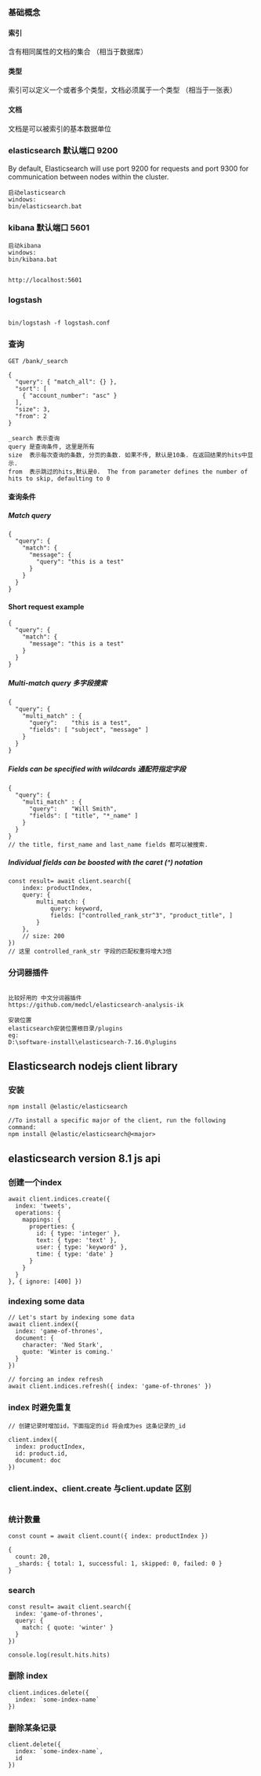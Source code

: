 

### 基础概念

#### 索引
含有相同属性的文档的集合
（相当于数据库）

#### 类型
索引可以定义一个或者多个类型，文档必须属于一个类型
（相当于一张表）

#### 文档
文档是可以被索引的基本数据单位

### elasticsearch 默认端口 9200
By default, Elasticsearch will use port 9200 for requests and port 9300 for communication between nodes within the cluster.
```
启动elasticsearch
windows:
bin/elasticsearch.bat
```

### kibana 默认端口 5601

```
启动kibana
windows:
bin/kibana.bat


http://localhost:5601
```


### logstash
```

bin/logstash -f logstash.conf
```


### 查询
```
GET /bank/_search

{
  "query": { "match_all": {} },
  "sort": [
    { "account_number": "asc" }
  ],
  "size": 3,
  "from": 2
}

_search 表示查询
query 是查询条件, 这里是所有
size  表示每次查询的条数, 分页的条数. 如果不传, 默认是10条. 在返回结果的hits中显示.
from  表示跳过的hits,默认是0.  The from parameter defines the number of hits to skip, defaulting to 0
```


#### 查询条件

##### Match query
```
{
  "query": {
    "match": {
      "message": {
        "query": "this is a test"
      }
    }
  }
}
```

#### Short request example
```
{
  "query": {
    "match": {
      "message": "this is a test"
    }
  }
}
```
##### Multi-match query 多字段搜索
```
{
  "query": {
    "multi_match" : {
      "query":    "this is a test", 
      "fields": [ "subject", "message" ] 
    }
  }
}

```
##### Fields can be specified with wildcards 通配符指定字段
```
{
  "query": {
    "multi_match" : {
      "query":    "Will Smith",
      "fields": [ "title", "*_name" ] 
    }
  }
}
// the title, first_name and last_name fields 都可以被搜索.
```

##### Individual fields can be boosted with the caret (^) notation
```
const result= await client.search({
    index: productIndex,
    query: {
        multi_match: {
            query: keyword,
            fields: ["controlled_rank_str^3", "product_title", ]
        }
    },
    // size: 200
})
// 这里 controlled_rank_str 字段的匹配权重将增大3倍
```


### 分词器插件
```

比较好用的 中文分词器插件
https://github.com/medcl/elasticsearch-analysis-ik

安装位置
elasticsearch安装位置根目录/plugins
eg:
D:\software-install\elasticsearch-7.16.0\plugins
```


## Elasticsearch nodejs client library

### 安装
```
npm install @elastic/elasticsearch

//To install a specific major of the client, run the following command:
npm install @elastic/elasticsearch@<major>
```

## elasticsearch version 8.1 js api


### 创建一个index
```
await client.indices.create({
  index: 'tweets',
  operations: {
    mappings: {
      properties: {
        id: { type: 'integer' },
        text: { type: 'text' },
        user: { type: 'keyword' },
        time: { type: 'date' }
      }
    }
  }
}, { ignore: [400] })
```
### indexing some data
```
// Let's start by indexing some data
await client.index({
  index: 'game-of-thrones',
  document: {
    character: 'Ned Stark',
    quote: 'Winter is coming.'
  }
})

// forcing an index refresh
await client.indices.refresh({ index: 'game-of-thrones' })
```


### index 时避免重复
```
// 创建记录时增加id，下面指定的id 将会成为es 这条记录的_id

client.index({
  index: productIndex,
  id: product.id,
  document: doc
})

```

### client.index、client.create 与client.update 区别
```
```

### 统计数量
```
const count = await client.count({ index: productIndex })

{
  count: 20,
  _shards: { total: 1, successful: 1, skipped: 0, failed: 0 }
}
```

### search
```
const result= await client.search({
  index: 'game-of-thrones',
  query: {
    match: { quote: 'winter' }
  }
})

console.log(result.hits.hits)
```

### 删除 index
```
client.indices.delete({
  index: `some-index-name`
})
```

### 删除某条记录
```
client.delete({
  index: `some-index-name`,
  id
})
```